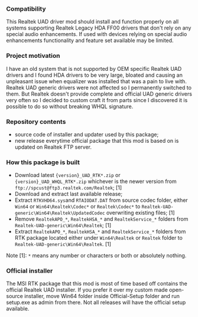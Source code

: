 ### Compatibility
This Realtek UAD driver mod should install and function properly on all systems supporting Realtek Legacy HDA FF00 drivers that don't rely on any special audio enhancements. If used with devices relying on special audio enhancements functionality and feature set available may be limited.
### Project motivation
I have an old system that is not supported by OEM specific Realtek UAD drivers and I found HDA drivers to be very large, bloated and causing an unpleasant issue when equalizer was installed that was a pain to live with. Realtek UAD generic drivers were not affected so I permanently switched to them. But Realtek doesn't provide complete and official UAD generic drivers very often so I decided to custom craft it from parts since I discovered it is possible to do so without breaking WHQL signature.
### Repository contents
- source code of installer and updater used by this package;
- new release everytime official package that this mod is based on is updated on Realtek FTP server.
### How this package is built
- Download latest `{version}_UAD_RTK*.zip` or  `{version}_UAD_WHQL_RTK*.zip` whichever is the newer version from `ftp://spcust@ftp3.realtek.com/Realtek`; [1]
- Download and extract last available release;
- Extract `RTKVHD64.sys`and `RTAIODAT.DAT` from source codec folder, either `Win64` or `Win64\Realtek\Codec*` or `Realtek\Codec*` to `Realtek-UAD-generic\Win64\Realtek\UpdatedCodec` overwriting existing files; [1]
- Remove `RealtekAPO_*`, `RealtekHSA_*` and `RealtekService_*` folders from `Realtek-UAD-generic\Win64\Realtek`; [1]
- Extract `RealtekAPO_*`, `RealtekHSA_*` and `RealtekService_*` folders from RTK package located either under `Win64\Realtek` or `Realtek` folder to `Realtek-UAD-generic\Win64\Realtek`. [1]

Note [1]: `*` means any number or characters or both or absolutely nothing.
### Official installer
The MSI RTK package that this mod is most of time based off contains the official Realtek UAD installer. If you prefer it over my custom made open-source installer, move Win64 folder inside Official-Setup folder and run setup.exe as admin from there. Not all releases will have the official setup available.
